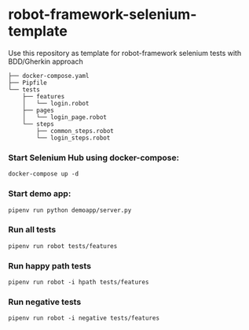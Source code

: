 # robot-framework-selenium-template
Use this repository as template for robot-framework selenium tests with BDD/Gherkin approach

    ├── docker-compose.yaml
    ├── Pipfile
    └── tests
        ├── features
        │   └── login.robot
        ├── pages
        │   └── login_page.robot
        └── steps
            ├── common_steps.robot
            └── login_steps.robot


### Start Selenium Hub using docker-compose:

    docker-compose up -d

### Start demo app:

    pipenv run python demoapp/server.py

### Run all tests

    pipenv run robot tests/features
    
### Run happy path tests

    pipenv run robot -i hpath tests/features

### Run negative tests

    pipenv run robot -i negative tests/features
